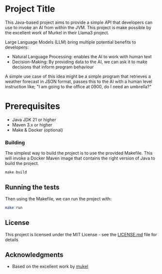 # Project Title

This Java-based project aims to provide a simple API that developers can use to invoke
an AI from within the JVM. This project is make possible by the excellent work of 
Murkel in their Llama3 project.

Large Language Models (LLM) bring multiple potential benefits to developers:
- Natural Language Processing: enables the AI to work with human text
- Decision-Making: By providing data to the AI, we can ask it to make decisions that inform program behaviour

A simple use case of this idea might be a simple program that retrieves a weather forecast in JSON format,
passes this to the AI with a human level instruction like; "I am going to the office at 0900, do I need an 
umbrella?"

# Prerequisites

- Java JDK 21 or higher
- Maven 3.x or higher
- Make & Docker (optional)

### Building

The simplest way to build the project is to use the provided Makefile.
This will invoke a Docker Maven image that contains the right version of Java to build the project.

```commandline
make build
```

## Running the tests

Then using the Makefile, we can run the project with:

```bash
make run
```

## License

This project is licensed under the MIT License - see the [LICENSE.md](LICENSE.md) file for details

## Acknowledgments

- Based on the excellent work by [mukel](https://github.com/mukel/llama3.java)